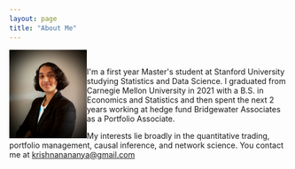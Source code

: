 ```yaml
---
layout: page
title: "About Me"
---
```


<img align="left" width="140" height="160" src="/professionalheadshot.jpg">&nbsp;&nbsp;&nbsp;&nbsp;

I'm a first year Master's student at Stanford University studying Statistics and Data Science. I graduated from Carnegie Mellon University in 2021 with a B.S. in Economics and Statistics and then spent the next 2 years working at hedge fund Bridgewater Associates as a Portfolio Associate.

My interests lie broadly in the quantitative trading, portfolio management, causal inference, and network science.
You contact me at krishnanananya@gmail.com

